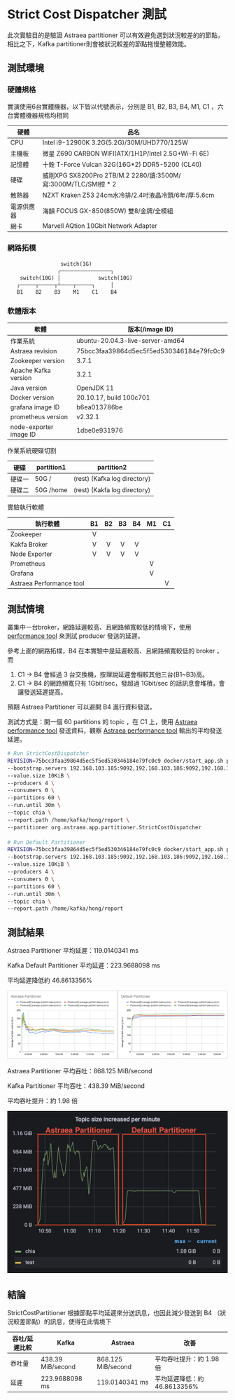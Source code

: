 # Strict Cost Dispatcher 測試

此次實驗目的是驗證 Astraea partitioner 可以有效避免選到狀況較差的的節點，相比之下，Kafka partitioner則會被狀況較差的節點拖慢整體效能。

## 測試環境

### 硬體規格

實演使用6台實體機器，以下皆以代號表示，分別是 B1, B2, B3, B4, M1, C1 ，六台實體機器規格均相同

| 硬體       | 品名                                                         |
| ---------- | ------------------------------------------------------------ |
| CPU        | Intel i9-12900K 3.2G(5.2G)/30M/UHD770/125W                   |
| 主機板     | 微星 Z690 CARBON WIFI(ATX/1H1P/Intel 2.5G+Wi-Fi 6E)          |
| 記憶體     | 十銓 T-Force Vulcan 32G(16G*2) DDR5-5200 (CL40)              |
| 硬碟       | 威剛XPG SX8200Pro 2TB/M.2 2280/讀:3500M/寫:3000M/TLC/SMI控 * 2 |
| 散熱器     | NZXT Kraken Z53 24cm水冷排/2.4吋液晶冷頭/6年/厚:5.6cm        |
| 電源供應器 | 海韻 FOCUS GX-850(850W) 雙8/金牌/全模組                      |
| 網卡       | Marvell AQtion 10Gbit Network Adapter                        |

### 網路拓樸

```
                 switch(1G)  
                ┌────────────────┐
    switch(10G) │            switch(10G)
   ┌─────┬─────┬┴────┬─────┐     │
   B1    B2    B3    M1    C1    B4
```

### 軟體版本

| 軟體                   | 版本(/image ID)                          |
| ---------------------- | ---------------------------------------- |
| 作業系統               | ubuntu-20.04.3-live-server-amd64         |
| Astraea revision       | 75bcc3faa39864d5ec5f5ed530346184e79fc0c9 |
| Zookeeper version      | 3.7.1                                    |
| Apache Kafka version   | 3.2.1                                    |
| Java version           | OpenJDK 11                               |
| Docker version         | 20.10.17, build 100c701                  |
| grafana image ID       | b6ea013786be                             |
| prometheus version     | v2.32.1                                  |
| node-exporter image ID | 1dbe0e931976                             |

作業系統硬碟切割

| 硬碟   | partition1 | partition2                   |
| ------ | ---------- | ---------------------------- |
| 硬碟一 | 50G /      | (rest) (Kafka log directory) |
| 硬碟二 | 50G /home  | (rest) (Kakfa log directory) |

實驗執行軟體

| 執行軟體                 |  B1  |  B2  |  B3  |  B4  |  M1  |  C1  |
| ------------------------ | :--: | :--: | :--: | :--: | :--: | :--: |
| Zookeeper                |  V   |      |      |      |      |      |
| Kakfa Broker             |  V   |  V   |  V   |  V   |      |      |
| Node Exporter            |  V   |  V   |  V   |  V   |      |      |
| Prometheus               |      |      |      |      |  V   |      |
| Grafana                  |      |      |      |      |  V   |      |
| Astraea Performance tool |      |      |      |      |      |  V   |

## 測試情境

叢集中一台broker，網路延遲較高、且網路頻寬較低的情境下，使用 [performance tool](../../performance_benchmark.md) 來測試 producer 發送的延遲。

參考上面的網路拓樸，B4 在本實驗中是延遲較高、且網路頻寬較低的 broker ，而

1. C1 -> B4 會經過 3 台交換機，按理說延遲會相較其他三台(B1~B3)高。
2. C1 -> B4 的網路頻寬只有 1Gbit/sec，發超過 1Gbit/sec 的話訊息會堆積，會讓發送延遲提高。

預期 Astraea Partitioner 可以避開 B4 進行資料發送。

測試方式是：開一個 60 partitions 的 topic ，在 C1 上，使用 [Astraea performance tool](../../performance_benchmark.md) 發送資料，觀察 [Astraea performance tool](../../performance_benchmark.md) 輸出的平均發送延遲。

```bash
# Run StrictCostDispatcher
REVISION=75bcc3faa39864d5ec5f5ed530346184e79fc0c9 docker/start_app.sh performance \
--bootstrap.servers 192.168.103.185:9092,192.168.103.186:9092,192.168.103.187:9092,192.168.103.188:9092 \
--value.size 10KiB \
--producers 4 \
--consumers 0 \
--partitions 60 \
--run.until 30m \
--topic chia \
--report.path /home/kafka/hong/report \
--partitioner org.astraea.app.partitioner.StrictCostDispatcher

# Run Default Partitioner
REVISION=75bcc3faa39864d5ec5f5ed530346184e79fc0c9 docker/start_app.sh performance \
--bootstrap.servers 192.168.103.185:9092,192.168.103.186:9092,192.168.103.187:9092,192.168.103.188:9092 \
--value.size 10KiB \
--producers 4 \
--consumers 0 \
--partitions 60 \
--run.until 30m \
--topic chia \
--report.path /home/kafka/hong/report
```

## 測試結果

Astraea Partitioner 平均延遲：119.0140341 ms

Kafka Default Partitioner 平均延遲：223.9688098 ms

平均延遲降低約 46.8613356% 

![Average Publish Latency](../../pictures/partitioner_experiment_1_1.png)

Astraea Partitioner 平均吞吐：868.125 MiB/second

Kafka Partitioner 平均吞吐：438.39 MiB/second

平均吞吐提升：約 1.98 倍

![Throughput](../../pictures/partitioner_experiment_1_2.png)

## 結論

StrictCostPartitioner 根據節點平均延遲來分送訊息，也因此減少發送到 B4 （狀況較差節點）的訊息，使得在此情境下

| 吞吐/延遲比較 | Kafka             | Astraea            | 改善                         |
| ------------- | ----------------- | ------------------ | ---------------------------- |
| 吞吐量        | 438.39 MiB/second | 868.125 MiB/second | 平均吞吐提升：約 1.98 倍     |
| 延遲          | 223.9688098 ms    | 119.0140341 ms     | 平均延遲降低：約 46.8613356% |

